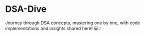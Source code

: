 # DSA-Dive
Journey through DSA concepts, mastering one by one, with code implementations and insights shared here! 💻💡
